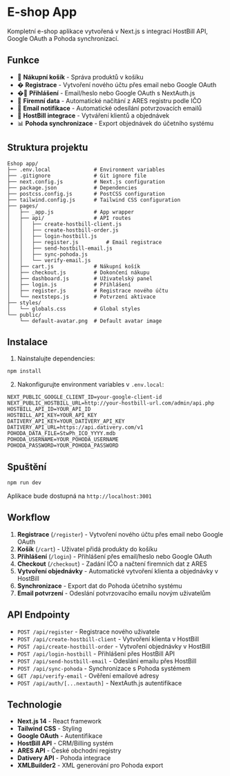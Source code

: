 # E-shop App

Kompletní e-shop aplikace vytvořená v Next.js s integrací HostBill API, Google OAuth a Pohoda synchronizací.

## Funkce

- 🛒 **Nákupní košík** - Správa produktů v košíku
- � **Registrace** - Vytvoření nového účtu přes email nebo Google OAuth
- �🔐 **Přihlášení** - Email/heslo nebo Google OAuth s NextAuth.js
- 🏢 **Firemní data** - Automatické načítání z ARES registru podle IČO
- 📧 **Email notifikace** - Automatické odesílání potvrzovacích emailů
- 🔄 **HostBill integrace** - Vytváření klientů a objednávek
- 📊 **Pohoda synchronizace** - Export objednávek do účetního systému

## Struktura projektu

```
Eshop app/
├── .env.local              # Environment variables
├── .gitignore              # Git ignore file
├── next.config.js          # Next.js configuration
├── package.json            # Dependencies
├── postcss.config.js       # PostCSS configuration
├── tailwind.config.js      # Tailwind CSS configuration
├── pages/
│   ├── _app.js             # App wrapper
│   ├── api/                # API routes
│   │   ├── create-hostbill-client.js
│   │   ├── create-hostbill-order.js
│   │   ├── login-hostbill.js
│   │   ├── register.js         # Email registrace
│   │   ├── send-hostbill-email.js
│   │   ├── sync-pohoda.js
│   │   └── verify-email.js
│   ├── cart.js             # Nákupní košík
│   ├── checkout.js         # Dokončení nákupu
│   ├── dashboard.js        # Uživatelský panel
│   ├── login.js            # Přihlášení
│   ├── register.js         # Registrace nového účtu
│   └── nextsteps.js        # Potvrzení aktivace
├── styles/
│   └── globals.css         # Global styles
└── public/
    └── default-avatar.png  # Default avatar image
```

## Instalace

1. Nainstalujte dependencies:
```bash
npm install
```

2. Nakonfigurujte environment variables v `.env.local`:
```env
NEXT_PUBLIC_GOOGLE_CLIENT_ID=your-google-client-id
NEXT_PUBLIC_HOSTBILL_URL=http://your-hostbill-url.com/admin/api.php
HOSTBILL_API_ID=YOUR_API_ID
HOSTBILL_API_KEY=YOUR_API_KEY
DATIVERY_API_KEY=YOUR_DATIVERY_API_KEY
DATIVERY_API_URL=https://api.dativery.com/v1
POHODA_DATA_FILE=StwPh_ICO_YYYY.mdb
POHODA_USERNAME=YOUR_POHODA_USERNAME
POHODA_PASSWORD=YOUR_POHODA_PASSWORD
```

## Spuštění

```bash
npm run dev
```

Aplikace bude dostupná na `http://localhost:3001`

## Workflow

1. **Registrace** (`/register`) - Vytvoření nového účtu přes email nebo Google OAuth
2. **Košík** (`/cart`) - Uživatel přidá produkty do košíku
3. **Přihlášení** (`/login`) - Přihlášení přes email/heslo nebo Google OAuth
4. **Checkout** (`/checkout`) - Zadání IČO a načtení firemních dat z ARES
5. **Vytvoření objednávky** - Automatické vytvoření klienta a objednávky v HostBill
6. **Synchronizace** - Export dat do Pohoda účetního systému
7. **Email potvrzení** - Odeslání potvrzovacího emailu novým uživatelům

## API Endpointy

- `POST /api/register` - Registrace nového uživatele
- `POST /api/create-hostbill-client` - Vytvoření klienta v HostBill
- `POST /api/create-hostbill-order` - Vytvoření objednávky v HostBill
- `POST /api/login-hostbill` - Přihlášení přes HostBill API
- `POST /api/send-hostbill-email` - Odeslání emailu přes HostBill
- `POST /api/sync-pohoda` - Synchronizace s Pohoda systémem
- `GET /api/verify-email` - Ověření emailové adresy
- `POST /api/auth/[...nextauth]` - NextAuth.js autentifikace

## Technologie

- **Next.js 14** - React framework
- **Tailwind CSS** - Styling
- **Google OAuth** - Autentifikace
- **HostBill API** - CRM/Billing systém
- **ARES API** - České obchodní registry
- **Dativery API** - Pohoda integrace
- **XMLBuilder2** - XML generování pro Pohoda export
